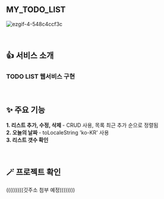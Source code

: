 ## MY_TODO_LIST

![ezgif-4-548c4ccf3c](https://github.com/8566uyu/MY_TODO_LIST/assets/121207285/5e4a8016-6da0-4230-830e-3c96ed8cabfd)

<BR>

## 👍 서비스 소개
### TODO LIST 웹서비스 구현

<BR>

## ✨ 주요 기능
<B> 1. 리스트 추가, 수정, 삭제 </B> - CRUD 사용, 목록 최근 추가 순으로 정렬됨 <br>
<B> 2. 오늘의 날짜 </B> - toLocaleString 'ko-KR' 사용 <br>
<B> 3. 리스트 갯수 확인 </B> 

<BR>


## 🪄 프로젝트 확인
(((((((((깃주소 첨부 예정))))))))

